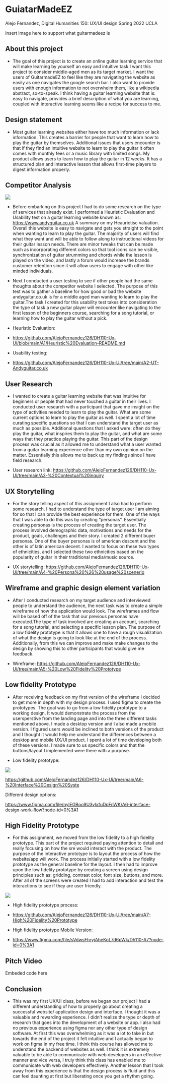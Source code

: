 # GuiatarMadeEZ

Alejo Fernandez, Digital Humanities 150: UX/UI design Spring 2022 UCLA

Insert image here to support what guitarmadeez is 

## About this project

  - The goal of this project is to create an online guitar learning service that will make learning by yourself an easy and intuitive task.I want this project to consider middle-aged men as its target market. I want the users of GuitarmadeEZ to feel like they are navigating the website as easily as one navigates the google search bar. I also want to provide users with enough information to not overwhelm them, like a wikipedia abstract, so-to-speak. I think having a guitar learning website that is: easy to navigate,  provides a brief description of what you are learning, coupled with interactive learning seems like a recipe for success to me.

## Design statement

  - Most guitar learning websites either have too much information or lack information. This creates a barrier for people that want to learn how to play the guitar by themselves. Additional issues that users encounter is that if they find an intuitive website to learn to play the guitar it often comes with monthly fees or a music library with limited songs. My product allows users to learn how to play the guitar in 12 weeks. It has a structured plan and interactive lesson that allows first-time players to digest information properly. 

## Competitor Analysis 

![](competitor-analysis.png)

  - Before embarking on this project I had to do some research on the type of services that already exist. I performed a Heuristic Evaluation and Usability test on a guitar learning website known as: https://www.andyguitar.co.uk
A summary on my Heaurictisc valuation. Overall this website is easy to navigate and gets you straight to the point when wanting to learn to play the guitar. The majority of users will find what they want and will be able to follow along to instructional videos for their guitar lesson needs. There are minor tweaks that can be made such as incorporating different colors so that tool icons can be visible, synchronization of guitar strumming and chords while the lesson is played on the video, and lastly a forum would increase the brands customer retention since it will allow users to engage with other like minded individuals.

  - Next I conducted a user testing to see if other people had the same thoughts about the competitor website I selected. The purpose of this test was to gather a baseline for how good or bad the website andyguitar.co.uk is for a middle aged man wanting to learn to play the guitar.The task I created for this usability test takes into consideration the type of task a new guitar player will encounter like navigating to the first lesson of the beginners course, searching for a song tutorial, or learning how to play the guitar without a pick.

  -   Heuristic Evaluation:

  - https://github.com/AlejoFernandez126/DH110-Ux-Ui/blob/main/A1/Heuristic%20Evaluation-README.md
  
  - Usability testing:
  
  - https://github.com/AlejoFernandez126/DH110-Ux-Ui/tree/main/A2-UT-Andyguitar.co.uk


## User Research

  - I wanted to create a guitar learning website that was intuitive for beginners or people that had never touched a guitar in their lives. I conducted user research with a participant that gave me insight on the type of activities needed to learn to play the guitar. What are some current options to learn to play the guitar as well. I spent a lot of time curating specific questions so that I can understand the target user as much as possible. Additional questions that I asked were: often do they play the guitar, what inspires them to play the guitar, and what are some ways that they practice playing the guitar. This part of the design process was crucial as it allowed me to understand what a user wanted from a guitar learning experience other than my own opinion on the matter. Essentially this allows me to back up my findings since I have field research.

  - User research link:
https://github.com/AlejoFernandez126/DH110-Ux-Ui/tree/main/A3-%20Contextual%20inquiry

## UX Storytelling

  - For the story telling aspect of this assignment I also had to perform some research. I had to understand the type of target user I am aiming for so that I can provide the best experience for them. One of the ways that I was able to do this was by creating “personas”. Essentially creating personas is the process of creating the target user. The process involved demographic data, motivations and needs for the product, goals, challenges and their story. I created 2 different buyer personas. One of the buyer personas is of american descent and the other is of latin american decent. I wanted to focus on these two types of ethnicities, and I selected these two ethnicities based on the popularity of guitar in their traditional media/music source.

[](Ben-persona.jpg)

[](Daniel-persona.jpg)

  - UX storytelling: https://github.com/AlejoFernandez126/DH110-Ux-Ui/tree/main/A4-%20Persona%20%26%20usage%20scenerio

## Wireframe and graphic design element variation

  - After I conducted research on my target audience and interviewed people to understand the audience, the next task was to create a simple wireframe of how the application would look. The wireframes and flow will be based off of the task that our previous personas have executed.The type of task involved are creating an account, searching for a song tutorial, and selecting a specific lesson plan. The purpose of a low fidelity prototype is that it allows one to have a rough visualization of what the design is going to look like at the end of the process. Additionally, from this we can improve and make make changes to the design by showing this to other participants that would give me feedback. 



  - Wireframe: 
https://github.com/AlejoFernandez126/DH110-Ux-Ui/tree/main/A5-%20Low%20Fidelity%20Prototype

## Low fidelity Prototype 

  - After receiving feedback on my first version of the wireframe I decided to get more in depth with my design process. I used figma to create the prototypes. The goal was to go from a low fidelity prototype to a working design. It would demonstrate the process from the usersperstive from the landing page and into the three different tasks mentioned above. I made a desktop version and I also made a mobile version. I figured users would be inclined to both versions of the product and I thought it would help me understand the differences between a desktop and mobile UX/UI product. I spent  a lot of time developing both of these versions. I made sure to us specific colors and that the buttons/layout I implemented were there with a purpose.

  - Low fidelity prototype:
 
![](dh110-low-fidelity.png)

https://github.com/AlejoFernandez126/DH110-Ux-Ui/tree/main/A6-%20Interface%20Design%20Syste

Different design options: 

https://www.figma.com/file/nylEGBoo9U3ylxfuDpFnWK/A6-interface-design-work-flow?node-id=0%3A1

## High Fidelity Prototype 

  - For this assignment, we moved from the low fidelity to a high fidelity prototype. This part of the project required paying attention to detail and really focusing on how the sre would interact with the product. The purpose of the interactive prototype is to layout the process of how the website/app will work. The process initially started with a low fidelity prototype as the general baseline for the layout. I then had to improve upon the low fidelity prototype by creating a screen using design principles such as: gridding, contrast color, font size, buttons, and more. After all of the screens were created I had to add interaction and test the interactions to see if they are user friendly.

![](High-fidelity.png)

  - High fidelity prototype process:

  - https://github.com/AlejoFernandez126/DH110-Ux-Ui/tree/main/A7-High%20Fidelity%20Prototype

  - High fidelity prototype Mobile Version:

  - https://www.figma.com/file/sVdwsFhryjAheKoL7d6pWk/Dh110-A7?node-id=0%3A1

## Pitch Video

Embeded code here

## Conclusion

  - This was my first UX/UI class, before we began our project I had a different understanding of how to properly go about creating a successful website/ application design and interface. I thought it was a valuable and rewarding experience. I didn't realize the type or depth of research that goes into the development of a website or app. I also had no previous experience using figma nor any other type of design software. At first this was overwhelming as it was a lot to take in but towards the end of the project it felt intuitive and I actually began to work on figma in my free time. I think this course has allowed me to understand the backend of websites as well. I think it is extremely valuable to be able to communicate with web developers in an effective manner and vice versa, I truly think this class has enabled me to communicate with web developers effectively. Another lesson that I took away from this experience is that the design process is fluid and this can feel daunting at first but liberating once you get a rhythm going. 

